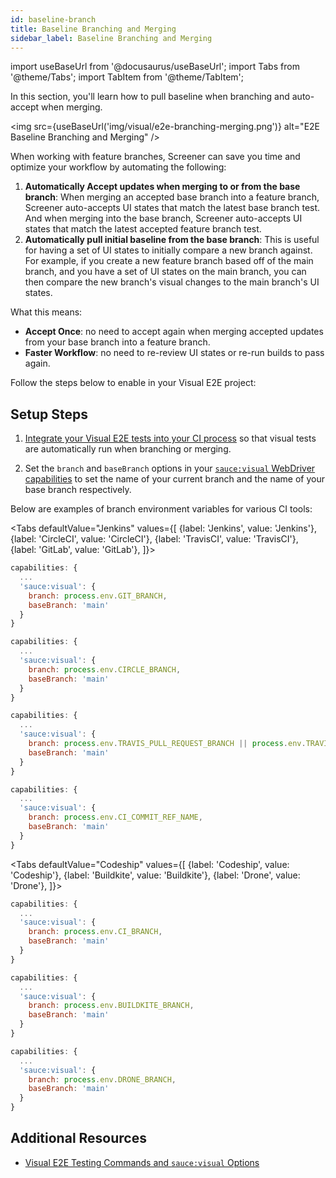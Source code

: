 ```yaml
---
id: baseline-branch
title: Baseline Branching and Merging
sidebar_label: Baseline Branching and Merging
---
```


import useBaseUrl from '@docusaurus/useBaseUrl';
import Tabs from '@theme/Tabs';
import TabItem from '@theme/TabItem';

In this section, you'll learn how to pull baseline when branching and auto-accept when merging.

<img src={useBaseUrl('img/visual/e2e-branching-merging.png')} alt="E2E Baseline Branching and Merging" />

When working with feature branches, Screener can save you time and optimize your workflow by automating the following:

1. **Automatically Accept updates when merging to or from the base branch**: When merging an accepted base branch into a feature branch, Screener auto-accepts UI states that match the latest base branch test. And when merging into the base branch, Screener auto-accepts UI states that match the latest accepted feature branch test.
2. **Automatically pull initial baseline from the base branch**: This is useful for having a set of UI states to initially compare a new branch against. For example, if you create a new feature branch based off of the main branch, and you have a set of UI states on the main branch, you can then compare the new branch's visual changes to the main branch's UI states.

What this means:

* **Accept Once**: no need to accept again when merging accepted updates from your base branch into a feature branch.
* **Faster Workflow**: no need to re-review UI states or re-run builds to pass again.

Follow the steps below to enable in your Visual E2E project:


## Setup Steps

1. [Integrate your Visual E2E tests into your CI process](/visual/e2e-testing/integrations/continuous-integration) so that visual tests are automatically run when branching or merging.

2. Set the `branch` and `baseBranch` options in your [`sauce:visual` WebDriver capabilities](https://docs.saucelabs.com/visual/e2e-testing/commands-options/#saucevisual-capability-options) to set the name of your current branch and the name of your base branch respectively.

Below are examples of branch environment variables for various CI tools:

<Tabs
  defaultValue="Jenkins"
  values={[
    {label: 'Jenkins', value: 'Jenkins'},
    {label: 'CircleCI', value: 'CircleCI'},
    {label: 'TravisCI', value: 'TravisCI'},
    {label: 'GitLab', value: 'GitLab'},
  ]}>

<TabItem value="Jenkins">

```js
capabilities: {
  ...
  'sauce:visual': {
    branch: process.env.GIT_BRANCH,
    baseBranch: 'main'
  }
}
```

</TabItem>
<TabItem value="CircleCI">

```js
capabilities: {
  ...
  'sauce:visual': {
    branch: process.env.CIRCLE_BRANCH,
    baseBranch: 'main'
  }
}
```

</TabItem>
<TabItem value="TravisCI">

```js
capabilities: {
  ...
  'sauce:visual': {
    branch: process.env.TRAVIS_PULL_REQUEST_BRANCH || process.env.TRAVIS_BRANCH,
    baseBranch: 'main'
  }
}
```

</TabItem>
<TabItem value="GitLab">

```js
capabilities: {
  ...
  'sauce:visual': {
    branch: process.env.CI_COMMIT_REF_NAME,
    baseBranch: 'main'
  }
}
```

</TabItem>
</Tabs>



<Tabs
  defaultValue="Codeship"
  values={[
    {label: 'Codeship', value: 'Codeship'},
    {label: 'Buildkite', value: 'Buildkite'},
    {label: 'Drone', value: 'Drone'},
  ]}>

<TabItem value="Codeship">

```js
capabilities: {
  ...
  'sauce:visual': {
    branch: process.env.CI_BRANCH,
    baseBranch: 'main'
  }
}
```

</TabItem>
<TabItem value="Buildkite">

```js
capabilities: {
  ...
  'sauce:visual': {
    branch: process.env.BUILDKITE_BRANCH,
    baseBranch: 'main'
  }
}
```

</TabItem>
<TabItem value="Drone">

```js
capabilities: {
  ...
  'sauce:visual': {
    branch: process.env.DRONE_BRANCH,
    baseBranch: 'main'
  }
}
```

</TabItem>
</Tabs>

## Additional Resources

* [Visual E2E Testing Commands and `sauce:visual` Options](/visual/e2e-testing/commands-options)
